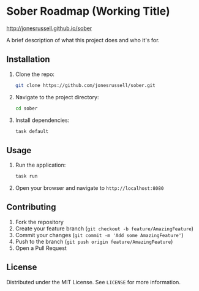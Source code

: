 # Sober Roadmap (Working Title)

http://jonesrussell.github.io/sober

A brief description of what this project does and who it's for.

## Installation

1. Clone the repo:
	```sh
	git clone https://github.com/jonesrussell/sober.git
	```
2. Navigate to the project directory:
	```sh
	cd sober
	```
3. Install dependencies:
	```sh
    task default
	```

## Usage

1. Run the application:
	```sh
	task run
	```
2. Open your browser and navigate to `http://localhost:8080`

## Contributing

1. Fork the repository
2. Create your feature branch (`git checkout -b feature/AmazingFeature`)
3. Commit your changes (`git commit -m 'Add some AmazingFeature'`)
4. Push to the branch (`git push origin feature/AmazingFeature`)
5. Open a Pull Request

## License

Distributed under the MIT License. See `LICENSE` for more information.